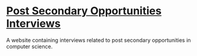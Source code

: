 # [Post Secondary Opportunities Interviews](https://jaredhalls.github.io/post-secondary-opportunities/)
A website containing interviews related to post secondary opportunities in computer science.
